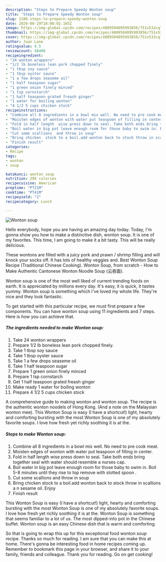 ```yaml
---
description: "Steps to Prepare Speedy Wonton soup"
title: "Steps to Prepare Speedy Wonton soup"
slug: 2186-steps-to-prepare-speedy-wonton-soup
date: 2020-08-29T18:08:02.165Z
image: https://img-global.cpcdn.com/recipes/4809504095993856/751x532cq70/wonton-soup-recipe-main-photo.jpg
thumbnail: https://img-global.cpcdn.com/recipes/4809504095993856/751x532cq70/wonton-soup-recipe-main-photo.jpg
cover: https://img-global.cpcdn.com/recipes/4809504095993856/751x532cq70/wonton-soup-recipe-main-photo.jpg
author: Juan Lane
ratingvalue: 4.5
reviewcount: 48400
recipeingredient:
- "24 wonton wrappers"
- "1/2 lb boneless lean pork chopped finely"
- "1 tbsp soy sauce"
- "1 tbsp oyster sauce"
- "1 a few drops seaseme oil"
- "1 half teaspoon sugar"
- "1 green onion finely minced"
- "1 tsp cornstarch"
- "1 half teaspoon grated freash ginger"
- "1 water for boiling wonton"
- "4 1/2 5 cups chicken stock"
recipeinstructions:
- "Combine all 8 ingredients in a bowl mix well. No need to pre cook meat."
- "Moisten edges of wonton with water put teaspoon of filling in center."
- "Fold in half length  wise press down to seal. Take both ends bring together seal with water should resemble a nurses cap."
- "Boil water in big pot leave enough room for those baby to swim in. Boil 5-8 minutes until they rise to top remove with slotted spoon ."
- "Cut some scallions  and throw in soup"
- "Bring chicken  stock to a boil.add wonton back to stock throw in scallions a n sesame oil. Enjoy"
- "Finish result"
categories:
- Recipe
tags:
- wonton
- soup

katakunci: wonton soup 
nutrition: 294 calories
recipecuisine: American
preptime: "PT21M"
cooktime: "PT41M"
recipeyield: "2"
recipecategory: Lunch

---
```



![Wonton soup](https://img-global.cpcdn.com/recipes/4809504095993856/751x532cq70/wonton-soup-recipe-main-photo.jpg)

Hello everybody, hope you are having an amazing day today. Today, I'm gonna show you how to make a distinctive dish, wonton soup. It is one of my favorites. This time, I am going to make it a bit tasty. This will be really delicious.

These wontons are filled with a juicy pork and prawn / shrimp filling and will knock your socks off. It has lots of healthy veggies and. Best Wonton Soup Recipe (Traditional Chinese Cooking). Wonton Soup, from scratch - How to Make Authentic Cantonese Wonton Noodle Soup (云吞面).

Wonton soup is one of the most well liked of current trending foods on earth. It is appreciated by millions every day. It's easy, it is quick, it tastes yummy. Wonton soup is something which I've loved my whole life. They're nice and they look fantastic.


To get started with this particular recipe, we must first prepare a few components. You can have wonton soup using 11 ingredients and 7 steps. Here is how you can achieve that.

<!--inarticleads1-->

##### The ingredients needed to make Wonton soup:

1. Take 24 wonton wrappers
1. Prepare 1/2 lb boneless lean pork chopped finely.
1. Take 1 tbsp soy sauce
1. Take 1 tbsp oyster sauce
1. Take 1 a few drops seaseme oil
1. Take 1 half teaspoon sugar
1. Prepare 1 green onion finely minced
1. Prepare 1 tsp cornstarch
1. Get 1 half teaspoon grated freash ginger
1. Make ready 1 water for boiling wonton
1. Prepare 4 1/2 5 cups chicken stock


A comprehensive guide to making wonton and wonton soup. The recipe is the authentic wonton noodels of Hong Kong. (And a note on the Malaysian wonton mee). This Wonton Soup is easy (I have a shortcut!) light, hearty and comforting bursting with the most Wonton Soup is one of my absolutely favorite soups. I love how fresh yet richly soothing it is at the. 

<!--inarticleads2-->

##### Steps to make Wonton soup:

1. Combine all 8 ingredients in a bowl mix well. No need to pre cook meat.
1. Moisten edges of wonton with water put teaspoon of filling in center.
1. Fold in half length  wise press down to seal. Take both ends bring together seal with water should resemble a nurses cap.
1. Boil water in big pot leave enough room for those baby to swim in. Boil 5-8 minutes until they rise to top remove with slotted spoon .
1. Cut some scallions  and throw in soup
1. Bring chicken  stock to a boil.add wonton back to stock throw in scallions a n sesame oil. Enjoy
1. Finish result


This Wonton Soup is easy (I have a shortcut!) light, hearty and comforting bursting with the most Wonton Soup is one of my absolutely favorite soups. I love how fresh yet richly soothing it is at the. Wonton Soup is something that seems familiar to a lot of us. The most dipped-into pot in the Chinese buffet. Wonton soup is an easy Chinese dish that is warm and comforting. 

So that is going to wrap this up for this exceptional food wonton soup recipe. Thanks so much for reading. I am sure that you can make this at home. There's gonna be interesting food in home recipes coming up. Remember to bookmark this page in your browser, and share it to your family, friends and colleague. Thank you for reading. Go on get cooking!
